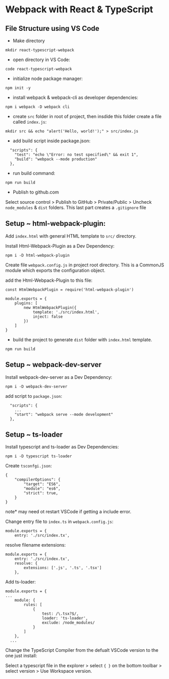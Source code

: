 # Webpack with React & TypeScript

## File Structure using VS Code
* Make directory
```
mkdir react-typescript-webpack
```
* open directory in VS Code:
```
code react-typescript-webpack
```
* initialize node package manager:
```
npm init -y
```
* install webpack & webpack-cli as developer dependencies:
```
npm i webpack -D webpack cli
```
* create ```src``` folder in root of project, then insdide this folder create a file called ```index.js```:
```
mkdir src && echo "alert('Hello, world!');" > src/index.js
```
* add build script inside package.json:
```
  "scripts": {
    "test": "echo \"Error: no test specified\" && exit 1",
    "build": "webpack --mode production"
  },
```
* run build command:
```
npm run build
```
* Publish to github.com

Select source control > Publish to GitHub > Private/Public > Uncheck ```node_modules``` & ```dist``` folders. This last part creates a ```.gitignore``` file

## Setup ~ html-webpack-plugin:
Add ```index.html``` with general HTML template to ```src/``` directory.

Install Html-Webpack-Plugin as a Dev Dependency:
```
npm i -D html-webpack-plugin
```
Create file ```webpack.config.js``` in project root directory.  This is a CommonJS module which exports the configuration object.

add the Html-Webpack-Plugin to this file:

```
const HtmlWebpackPlugin = require('html-webpack-plugin')

module.exports = {
    plugins: [
        new HtmlWebpackPlugin({
            template: './src/index.html',
            inject: false
        })
    ]
}
```
* build the project to generate ```dist``` folder with ```index.html``` template.
```
npm run build
```

## Setup ~ webpack-dev-server
Install webpack-dev-server as a Dev Dependency:
```
npm i -D webpack-dev-server
```
add script to ```package.json```:
```
  "scripts": {
    ...
    "start": "webpack serve --mode development"
  },
```
## Setup ~ ts-loader

Install typescript and ts-loader as Dev Dependencies:
```
npm i -D typescript ts-loader
```

Create ```tsconfgi.json```:
```
{
    "compilerOptions": {
        "target": "ES6",
        "module": "es6",
        "strict": true, 
    }
}
```
note* may need ot restart VSCode if getting a include error.

Change entry file to ```index.ts``` in ```webpack.config.js```:
```
module.exports = {
    entry: './src/index.tx',
```
resolve filename extensions:
```
module.exports = {
    entry: './src/index.tx',
    resolve: {
        extensions: ['.js', '.ts', '.tsx']
    },
```
Add ts-loader:
```
module.exports = {
...
    module: {
        rules: [
            {
                test: /\.tsx?$/,
                loader: 'ts-loader',
                exclude: /node_modules/
            }
        ]
    },
  ...
```

Change the TypeScript Compiler from the defualt VSCode version to the one just install: 

Select a typescript file in the explorer > select ```{ }``` on the bottom toolbar > select version > Use Workspace version.




